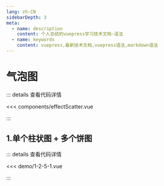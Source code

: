 ```yaml
---
lang: zh-CN
sidebarDepth: 3
meta:
  - name: description
    content: 个人总结的vuepress学习技术文档-语法
  - name: keywords
    content: vuepress,最新技术文档,vuepress语法,markdown语法
---
```


# 气泡图

::: details 查看代码详情

<<< components/effectScatter.vue

:::

## 1.单个柱状图 + 多个饼图

  <Container url="https://zhoubichuan.com/resume/?1-2-5-1.vue" />

::: details 查看代码详情

<<< demo/1-2-5-1.vue

:::
